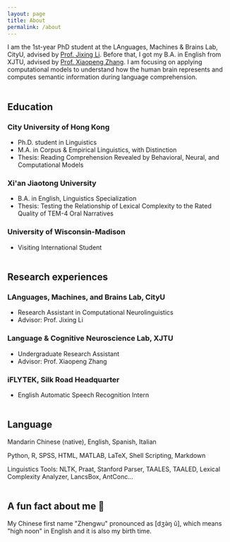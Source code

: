 ```yaml
---
layout: page
title: About
permalink: /about
---
```

I am the 1st-year PhD student at the LAnguages, Machines & Brains Lab, CityU, advised by [Prof. Jixing Li](https://jixing-li.github.io/). Before that, I got my B.A. in English from XJTU, advised by [Prof. Xiaopeng Zhang](http://gr.xjtu.edu.cn/en/web/zhangxp). I am focusing on applying computational models to understand how the human brain represents and computes semantic information during language comprehension.
<br><br>

## Education
### City University of Hong Kong
- Ph.D. student in Linguistics
- M.A. in Corpus & Empirical Linguistics, with Distinction
- Thesis: Reading Comprehension Revealed by Behavioral, Neural, and Computational Models

### Xi'an Jiaotong University
-  B.A. in English, Linguistics Specialization
-  Thesis: Testing the Relationship of Lexical Complexity to the Rated Quality of TEM-4 Oral Narratives

### University of Wisconsin-Madison
- Visiting International Student
<br><br>

## Research experiences
### LAnguages, Machines, and Brains Lab, CityU
-  Research Assistant in Computational Neurolinguistics
- Advisor: Prof. Jixing Li

### Language & Cognitive Neuroscience Lab, XJTU
-  Undergraduate Research Assistant
- Advisor: Prof. Xiaopeng Zhang

### iFLYTEK, Silk Road Headquarter
- English Automatic Speech Recognition Intern
<br><br>

## Language
Mandarin Chinese (native), English, Spanish, Italian

Python, R, SPSS, HTML, MATLAB, LaTeX, Shell Scripting, Markdown

Linguistics Tools: NLTK, Praat, Stanford Parser, TAALES, TAALED, Lexical Complexity Analyzer, LancsBox, AntConc...
<br><br>
## A fun fact about me 🥳
My Chinese first name "Zhengwu" pronounced as [dʒə̀ŋ ǔ], which means "high noon" in English and it is also my birth time.  
